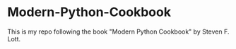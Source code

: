# Modern-Python-Cookbook
This is my repo following the book "Modern Python Cookbook" by Steven F. Lott.
